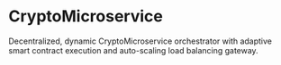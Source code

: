 # CryptoMicroservice
Decentralized, dynamic CryptoMicroservice orchestrator with adaptive smart contract execution and auto-scaling load balancing gateway.
